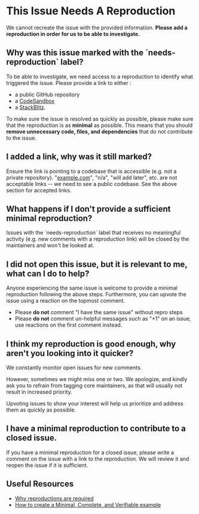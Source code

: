 # This Issue Needs A Reproduction

We cannot recreate the issue with the provided information. **Please add a reproduction in order for us to be able to investigate.**

## **Why was this issue marked with the \`needs-reproduction\` label?**

To be able to investigate, we need access to a reproduction to identify what triggered the issue. Please provide a link to either :

- a public GitHub repository
- a [CodeSandbox](https://codesandbox.io/)
- a [StackBlitz](https://stackblitz.com/).

To make sure the issue is resolved as quickly as possible, please make sure that the reproduction is as **minimal** as possible. This means that you should **remove unnecessary code, files, and dependencies** that do not contribute to the issue.

## **I added a link, why was it still marked?**

Ensure the link is pointing to a codebase that is accessible (e.g. not a private repository). "[example.com](http://example.com/)", "n/a", "will add later", etc. are not acceptable links -- we need to see a public codebase. See the above section for accepted links.

## **What happens if I don't provide a sufficient minimal reproduction?**

Issues with the \`needs-reproduction\` label that receives no meaningful activity (e.g. new comments with a reproduction link) will be closed by the maintainers and won't be looked at.

## **I did not open this issue, but it is relevant to me, what can I do to help?**

Anyone experiencing the same issue is welcome to provide a minimal reproduction following the above steps. Furthermore, you can upvote the issue using a reaction on the topmost comment.

- Please **do not** comment "I have the same issue" without repro steps
- Please **do not** comment un-helpful messages such as "+1" on an issue, use reactions on the first comment instead.

## **I think my reproduction is good enough, why aren't you looking into it quicker?**

We constantly monitor open issues for new comments.

However, sometimes we might miss one or two. We apologize, and kindly ask you to refrain from tagging core maintainers, as that will usually not result in increased priority.

Upvoting issues to show your interest will help us prioritize and address them as quickly as possible.

## **I have a minimal reproduction to contribute to a closed issue.**

If you have a minimal reproduction for a closed issue, please write a comment on the issue with a link to the reproduction.
We will review it and reopen the issue if it is sufficient.

## **Useful Resources**

- [Why reproductions are required](https://antfu.me/posts/why-reproductions-are-required)
- [How to create a Minimal, Complete, and Verifiable example](https://stackoverflow.com/help/mcve)
